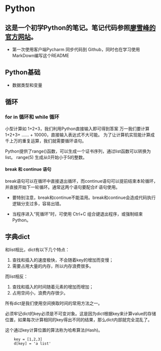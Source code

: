 # Python
## 这是一个初学Python的笔记。笔记代码参照[廖雪峰的官方网站](https://www.liaoxuefeng.com/wiki/1016959663602400)。
* 第一次使用客户端Pycharm 同步代码到 Github，同时也在学习使用MarkDown编写这个README
## Python基础
* 数据类型和变量   

## 循环
### for in 循环和 while 循环
小型计算如 1+2+3，我们利用Python直接输入即可得到答案
万一我们要计算1+2+3+ …… + 10000，直接输入表达式不大可能。
为了让计算机实现能计算成千上万的重复运算，我们就需要循环语句。
 
Python提供了range()函数，可以生成一个证书序列，通过list函数可以转换为list。
range(5) 生成从0开始小于5的整数。

#### break 和 continue 语句
break语句可以在循环中直接退出循环，而continue语句可以提前结束本轮循环，并直接开始下一轮循环。通常这两个语句要配合if 语句使用。
* 要特别注意，break和continue不能滥用。break和continue会造成代码执行逻辑分支过多，容易出错。

* 当程序进入“死循环”时，可使用 Ctrl+C 组合键退出程序，或强制结束Python。
## 字典dict
和list相比，dict有以下几个特点：
1. 查找和插入的速度极快，不会随着key的增加而变慢；
2. 需要占用大量的内存，所以内存浪费很多。  

而list相反：
1. 查找和插入的时间随着元素的增加而增加；
2. 占用空间小，浪费内存很少。  

所有dict是我们使用空间换取时间的常用方法之一。  

必须牢记dict的key必须是不可变对象。这是因为dict根据key来计算value的存储位置，如果每次计算相同的key得出不同的结果，那么dict内部就完全混乱了。  

这个通过key计算位置的算法称为哈希算法(Hash)。  

```
    key = [1,2,3]
    d[key] = 'a list' 
```

